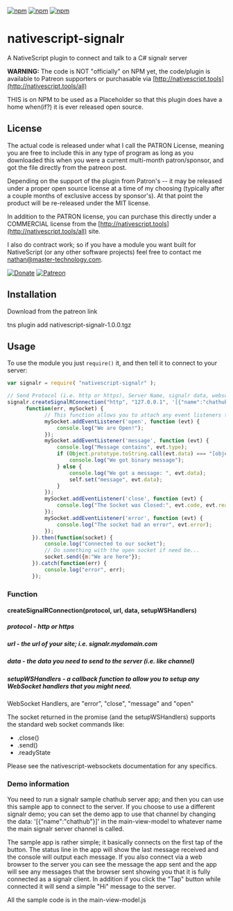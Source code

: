 [![npm](https://img.shields.io/npm/v/nativescript-signalr.svg)](https://www.npmjs.com/package/nativescript-signalr)
[![npm](https://img.shields.io/npm/l/nativescript-signalr.svg)](https://www.npmjs.com/package/nativescript-signalr)
[![npm](https://img.shields.io/npm/dt/nativescript-signalr.svg?label=npm%20d%2fls)](https://www.npmjs.com/package/nativescript-signalr)

# nativescript-signalr
A NativeScript plugin to connect and talk to a C# signalr server

**WARNING:** The code is NOT "officially" on NPM yet, the code/plugin is available to Patreon supporters or purchasable via 
[http://nativescript.tools](http://nativescript.tools/all)

THIS is on NPM to be used as a Placeholder so that this plugin does have a home when(if?) it is ever released open source.

## License

The actual code is released under what I call the PATRON License, meaning you are free to include this in any type of program as long as you downloaded this when you were a current multi-month patron/sponsor, and got the file directly from the patreon post.  

Depending on the support of the plugin from Patron's -- it may be released under a proper open source license at a time of my choosing (typically after a couple months of exclusive access by sponsor's).  At that point the product will be re-released under the MIT license. 

In addition to the PATRON license, you can purchase this directly under a COMMERCIAL license from the [http://nativescript.tools](http://nativescript.tools/all) site.
 
I also do contract work; so if you have a module you want built for NativeScript (or any other software projects) feel free to contact me [nathan@master-technology.com](mailto://nathan@master-technology.com).

[![Donate](https://img.shields.io/badge/Donate-PayPal-brightgreen.svg?style=plastic)](https://www.paypal.com/cgi-bin/webscr?cmd=_donations&business=HN8DDMWVGBNQL&lc=US&item_name=Nathanael%20Anderson&item_number=nativescript%2dsignalr&no_note=1&no_shipping=1&currency_code=USD&bn=PP%2dDonationsBF%3ax%3aNonHosted)
[![Patreon](https://img.shields.io/badge/Pledge-Patreon-brightgreen.svg?style=plastic)](https://www.patreon.com/NathanaelA)
 

## Installation 

Download from the patreon link

tns plugin add nativescript-signalr-1.0.0.tgz


## Usage

To use the module you just `require()` it, and then tell it to connect to your server:

```js
var signalr = require( "nativescript-signalr" );

// Send Protocol (i.e. http or https), Server Name, signalr data, websocket setup function
signalr.createSignalRConnection("http", "127.0.0.1", '[{"name":"chathub"}]', 
      function(err, mySocket) {
			// This function allows you to attach any event listeners to the socket before it is opened that you might need.
			mySocket.addEventListener('open', function (evt) {
				console.log("We are Open!");
			});
			mySocket.addEventListener('message', function (evt) {
				console.log("Message contains", evt.type);
				if (Object.prototype.toString.call(evt.data) === "[object ArrayBuffer]") {
					console.log("We got binary message");
				} else {
					console.log("We got a message: ", evt.data);
					self.set("message", evt.data);
				}
			});
			mySocket.addEventListener('close', function (evt) {
				console.log("The Socket was Closed:", evt.code, evt.reason);
			});
			mySocket.addEventListener('error', function (evt) {
				console.log("The socket had an error", evt.error);
			});
		}).then(function(socket) {
            console.log("Connected to our socket");
			// Do something with the open socket if need be...
			socket.send({m:"We are here"});
        }).catch(function(err) {
            console.log("error", err);
        });

```


### Function
#### createSignalRConnection(protocol, url, data, setupWSHandlers)
##### protocol - http or https
##### url - the url of your site; i.e. signalr.mydomain.com
##### data - the data you need to send to the server (i.e. like channel)
##### setupWSHandlers - a callback function to allow you to setup any WebSocket handlers that you might need.
WebSocket Handlers, are "error", "close", "message" and "open"

The socket returned in the promise (and the setupWSHandlers) supports the standard web socket commands like:
* .close()
* .send()
* .readyState

Please see the nativescript-websockets documentation for any specifics.


### Demo information

You need to run a signalr sample chathub server app; and then you can use this sample app to connect to the server.  If you choose to use a different signalr demo; you can set the demo app to use that channel by changing the data: '[{"name":"chathub"}]' in the main-view-model to whatever name the main signalr server channel is called.

The sample app is rather simple; it basically connects on the first tap of the button.  The status line in the app will show the last message received and the console will output each message.   If you also connect via a web browser to the server you can see the message the app sent and the app will see any messages that the browser sent showing you that it is fully connected as a signalr client.    In addition if you click the "Tap" button while connected it will send a simple "Hi" message to the server.

All the sample code is in the main-view-model.js 

